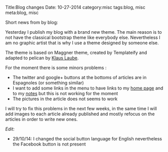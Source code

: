 Title:Blog changes
Date: 10-27-2014
category:misc
tags:blog, misc
meta:blog, misc

Short news from by blog:

Yesterday I publish my blog with a brand new theme.
The main reason is to not have the classical bootstrap theme like everybody
else. Nevertheless I am no graphic artist that is why I use a theme designed by
someone else.

The theme is based on Maggner theme, created by Templateify and adapted to
pelican by [Klaus Laube](https://github.com/kplaube/maggner-pelican).

For the moment there is some minors problems :

  * The twitter and google+ buttons at the bottoms of articles are in Espagnoles
    (or something similar)
  * I want to add some links in the menu to have links to my [home
    page](https://www.maggick.fr) and to my [notes](/pages/notes.html)
    but this is not working for the moment
  * The pictures in the article does not seems to work

I will try to fix this problems in the next few weeks, in the same time I will
add images to each article already published and mostly refocus on the articles
in order to write new ones.

_Edit:_

  * 29/10/14: I changed the social button language for English nevertheless the
    Facebook button is not present

